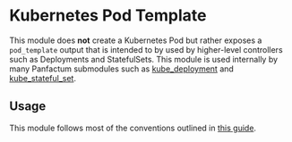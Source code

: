 # Kubernetes Pod Template

This module does **not** create a Kubernetes Pod but rather exposes a `pod_template` output
that is intended to by used by higher-level controllers such as Deployments and StatefulSets. This module
is used internally by many Panfactum submodules such as
[kube_deployment](/main/reference/infrastructure-modules/submodule/kubernetes/kube_deployment) and [kube_stateful_set](/main/reference/infrastructure-modules/submodule/kubernetes/kube_stateful_set).

## Usage

This module follows most of the conventions outlined in [this guide](/main/guides/deploying-workloads/basics).